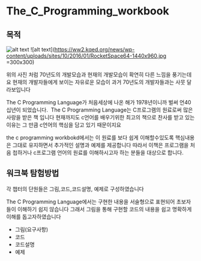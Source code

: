 # The_C_Programming_workbook
## 목적
![alt text](https://mediastream.cern.ch/MediaArchive/Photo/Public/1966/6607189/6607189/6607189-A5-at-72-dpi.jpg)
![alt text](https://ww2.kqed.org/news/wp-content/uploads/sites/10/2016/01/RocketSpace64-1440x960.jpg =300x300)

위의 사진 처럼 70년도의 개발모습과 현재의 개발모습이 확연히 다른 느낌을 풍기는데요
현재의 개발자들에게 보이는 자유로운 모습이 과거 70년도의 개발자들과는 사뭇 달라보입니다

The C Programming Language가 처음세상에 나온 해가 1978년이니까 벌써 언40십년이 되었습니다. 
The C Programming Language는 C프로그램의 원료로써 많은 사랑을 받은 책 입니다
현재까지도 c언어를 배우기위한 최고의 책으로 찬사를 받고 있는 이유는 그 만큼 c언어의 핵심을 담고 있기 때문이지요

the c programming workbokd에서는 이 원료를 보다 쉽게 이해할수있도록 핵심내용은 그대로 유지하면서 추가적인 설명과 예제를 제공합니다
따라서 이책은 프로그램을 처음 첩하거나 c프로그램 언어의 원료를 이해하시고자 하는 분들을 대상으로 합니다.

## 워크북 탐험방법

각 챕터의 단원들은 그림,코드,코드설명, 예제로 구성하였습니다

The C Programming Language에서는 구현한 내용을 서술형으로 표현되어 초보자들이 이해하기 쉽지 않습니다 
그래서 그림을 통해 구현할 코드의 내용을 쉽고 명확하게 이해를 돕고자하였습니다 

 - 그림(요구사항)
 - 코드 
 - 코드설명
 - 예제 

